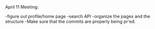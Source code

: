 April 11 Meeting:


-figure out profile/home page
-search API
-organize the pages and the structure
-Make sure that the commits are properly being pr'ed.
